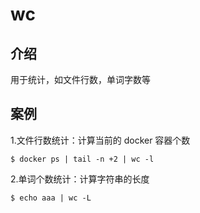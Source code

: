 # wc
## 介绍
用于统计，如文件行数，单词字数等

## 案例
1.文件行数统计：计算当前的 docker 容器个数

```
$ docker ps | tail -n +2 | wc -l
```

2.单词个数统计：计算字符串的长度

```
$ echo aaa | wc -L
```